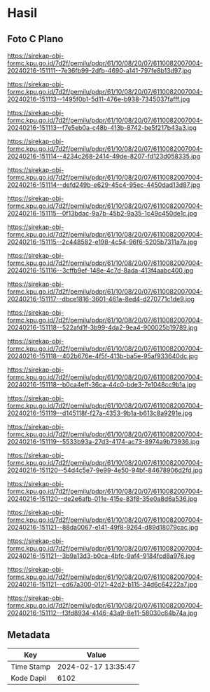 # Hasil

## Foto C Plano

https://sirekap-obj-formc.kpu.go.id/7d2f/pemilu/pdpr/61/10/08/20/07/6110082007004-20240216-151111--7e36fb99-2dfb-4690-a141-797fe8b13d97.jpg

https://sirekap-obj-formc.kpu.go.id/7d2f/pemilu/pdpr/61/10/08/20/07/6110082007004-20240216-151113--1495f0b1-5d11-476e-b938-7345037fafff.jpg

https://sirekap-obj-formc.kpu.go.id/7d2f/pemilu/pdpr/61/10/08/20/07/6110082007004-20240216-151113--f7e5eb0a-c48b-413b-8742-be5f217b43a3.jpg

https://sirekap-obj-formc.kpu.go.id/7d2f/pemilu/pdpr/61/10/08/20/07/6110082007004-20240216-151114--4234c268-2414-49de-8207-fd123d058335.jpg

https://sirekap-obj-formc.kpu.go.id/7d2f/pemilu/pdpr/61/10/08/20/07/6110082007004-20240216-151114--defd249b-e629-45c4-95ec-4450dad13d87.jpg

https://sirekap-obj-formc.kpu.go.id/7d2f/pemilu/pdpr/61/10/08/20/07/6110082007004-20240216-151115--0f13bdac-9a7b-45b2-9a35-1c49c450de1c.jpg

https://sirekap-obj-formc.kpu.go.id/7d2f/pemilu/pdpr/61/10/08/20/07/6110082007004-20240216-151115--2c448582-e198-4c54-96f6-5205b7311a7a.jpg

https://sirekap-obj-formc.kpu.go.id/7d2f/pemilu/pdpr/61/10/08/20/07/6110082007004-20240216-151116--3cffb9ef-148e-4c7d-8ada-413f4aabc400.jpg

https://sirekap-obj-formc.kpu.go.id/7d2f/pemilu/pdpr/61/10/08/20/07/6110082007004-20240216-151117--dbce1816-3601-461a-8ed4-d270771c1de9.jpg

https://sirekap-obj-formc.kpu.go.id/7d2f/pemilu/pdpr/61/10/08/20/07/6110082007004-20240216-151118--522afd1f-3b99-4da2-9ea4-900025b19789.jpg

https://sirekap-obj-formc.kpu.go.id/7d2f/pemilu/pdpr/61/10/08/20/07/6110082007004-20240216-151118--402b676e-4f5f-413b-ba5e-95af933640dc.jpg

https://sirekap-obj-formc.kpu.go.id/7d2f/pemilu/pdpr/61/10/08/20/07/6110082007004-20240216-151118--b0ca4eff-36ca-44c0-bde3-7e1048cc9b1a.jpg

https://sirekap-obj-formc.kpu.go.id/7d2f/pemilu/pdpr/61/10/08/20/07/6110082007004-20240216-151119--d145118f-f27a-4353-9b1a-b613c8a9291e.jpg

https://sirekap-obj-formc.kpu.go.id/7d2f/pemilu/pdpr/61/10/08/20/07/6110082007004-20240216-151119--5533b93a-27d3-4174-ac73-8974a9b73936.jpg

https://sirekap-obj-formc.kpu.go.id/7d2f/pemilu/pdpr/61/10/08/20/07/6110082007004-20240216-151120--54d4c5e7-9e99-4e50-94bf-84678906d2fd.jpg

https://sirekap-obj-formc.kpu.go.id/7d2f/pemilu/pdpr/61/10/08/20/07/6110082007004-20240216-151120--de2e6afb-011e-415e-83f8-35e0a8d6a536.jpg

https://sirekap-obj-formc.kpu.go.id/7d2f/pemilu/pdpr/61/10/08/20/07/6110082007004-20240216-151121--88da0067-e141-49f8-9264-d89d18079cac.jpg

https://sirekap-obj-formc.kpu.go.id/7d2f/pemilu/pdpr/61/10/08/20/07/6110082007004-20240216-151121--3b9a13d3-b0ca-4bfc-9af4-9184fcd8a976.jpg

https://sirekap-obj-formc.kpu.go.id/7d2f/pemilu/pdpr/61/10/08/20/07/6110082007004-20240216-151121--cd67a300-0121-42d2-b115-34d6c64222a7.jpg

https://sirekap-obj-formc.kpu.go.id/7d2f/pemilu/pdpr/61/10/08/20/07/6110082007004-20240216-151112--f3fd8934-4146-43a9-8e11-58030c64b74a.jpg


## Metadata

| Key        | Value               |
| ---------- | ------------------- |
| Time Stamp | 2024-02-17 13:35:47 |
| Kode Dapil | 6102                |



